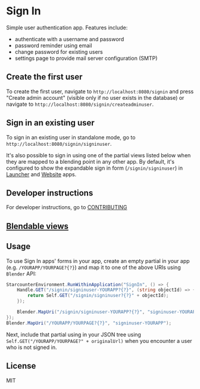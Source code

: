 Sign In
=========

Simple user authentication app. Features include:

- authenticate with a username and password
- password reminder using email
- change password for existing users
- settings page to provide mail server configuration (SMTP)

## Create the first user

To create the first user, navigate to `http://localhost:8080/signin` and press "Create admin account" (visible only if no user exists in the database) or navigate to `http://localhost:8080/signin/createadminuser`.

## Sign in an existing user

To sign in an existing user in standalone mode, go to `http://localhost:8080/signin/signinuser`.

It's also possible to sign in using one of the partial views listed below when they are mapped to a blending point in any other app. By default, it's configured to show the expandable sign in form (`/signin/signinuser`) in [Launcher](https://github.com/StarcounterApps/Launcher) and [Website](https://github.com/StarcounterApps/Website) apps.

## Developer instructions

For developer instructions, go to [CONTRIBUTING](CONTRIBUTING.md)

## [Blendable views](./SignIn.map.md)

## Usage

To use Sign In apps' forms in your app, create an empty partial in your app (e.g. `/YOURAPP/YOURPAGE?{?}`) and map it to one of the above URIs using `Blender` API:

```cs
StarcounterEnvironment.RunWithinApplication("SignIn", () => {
    Handle.GET("/signin/signinuser-YOURAPP?{?}", (string objectId) => {
        return Self.GET("/signin/signinuser?{?}" + objectId);
    });

    Blender.MapUri("/signin/signinuser-YOURAPP?{?}", "signinuser-YOURAPP");
});
Blender.MapUri("/YOURAPP/YOURPAGE?{?}", "signinuser-YOURAPP");
```

Next, include that partial using in your JSON tree using `Self.GET("/YOURAPP/YOURPAGE?" + originalUrl)` when you encounter a user who is not signed in.


## License

MIT
